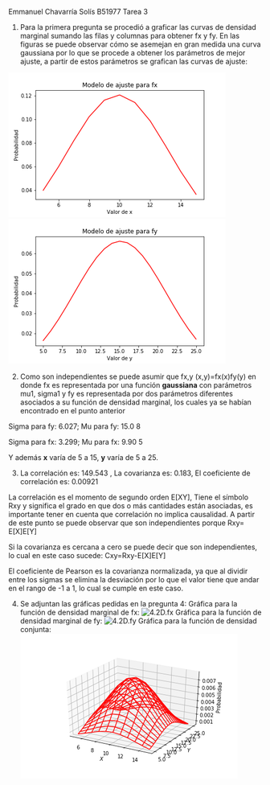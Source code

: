 Emmanuel Chavarría Solís B51977 Tarea 3

1. Para la primera pregunta se procedió a graficar las curvas de densidad marginal sumando las
    filas y columnas para obtener fx y fy. En las figuras se puede observar cómo se asemejan en gran
    medida una curva gaussiana por lo que se procede a obtener los parámetros de mejor ajuste, a
    partir de estos parámetros se grafican las curvas de ajuste:

![1.ajustex](1.ajustex.png)
![1.ajustey](1.ajustey.png)

2. Como son independientes se puede asumir que fx,y (x,y)=fx(x)fy(y) en donde fx es representada
    por una función **gaussiana** con parámetros mu1, sigma1 y fy es representada por dos
    parámetros diferentes asociados a su función de densidad marginal, los cuales ya se habían
    encontrado en el punto anterior

Sigma para fy: 6.027; Mu para fy: 15.0 8

Sigma para fx: 3.299; Mu para fx: 9.90 5

Y además **x** varía de 5 a 15, **y** varía de 5 a 25.

3. La correlación es: 149.543 , La covarianza es: 0.183, El coeficiente de correlación es: 0.00921

La correlación es el momento de segundo orden E[XY], Tiene el símbolo Rxy y significa el grado en que
dos o más cantidades están asociadas, es importante tener en cuenta que correlación no implica
causalidad. A partir de este punto se puede observar que son independientes porque Rxy= E[X]E[Y]

Si la covarianza es cercana a cero se puede decir que son independientes, lo cual en este caso sucede:
Cxy=Rxy-E[X]E[Y]

El coeficiente de Pearson es la covarianza normalizada, ya que al dividir entre los sigmas se elimina la
desviación por lo que el valor tiene que andar en el rango de -1 a 1, lo cual se cumple en este caso.

4. Se adjuntan las gráficas pedidas en la pregunta 4:
Gráfica para la función de densidad marginal de fx:
![4.2D.fx](4.2D.fx.png)
Gráfica para la función de densidad marginal de fy:
![4.2D.fy](4.2D.fy.png)
Gráfica para la función de densidad conjunta:
![4.3D](4.3D.png)

